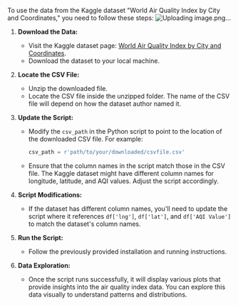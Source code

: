 To use the data from the Kaggle dataset "World Air Quality Index by City and Coordinates," you need to follow these steps:
![Uploading image.png…]()

1. **Download the Data:**
   - Visit the Kaggle dataset page: [World Air Quality Index by City and Coordinates](https://www.kaggle.com/datasets/adityaramachandran27/world-air-quality-index-by-city-and-coordinates).
   - Download the dataset to your local machine.

2. **Locate the CSV File:**
   - Unzip the downloaded file.
   - Locate the CSV file inside the unzipped folder. The name of the CSV file will depend on how the dataset author named it.

3. **Update the Script:**
   - Modify the `csv_path` in the Python script to point to the location of the downloaded CSV file. For example:
     ```python
     csv_path = r'path/to/your/downloaded/csvfile.csv'
     ```
   - Ensure that the column names in the script match those in the CSV file. The Kaggle dataset might have different column names for longitude, latitude, and AQI values. Adjust the script accordingly.

4. **Script Modifications:**
   - If the dataset has different column names, you'll need to update the script where it references `df['lng']`, `df['lat']`, and `df['AQI Value']` to match the dataset's column names.

5. **Run the Script:**
   - Follow the previously provided installation and running instructions.

6. **Data Exploration:**
   - Once the script runs successfully, it will display various plots that provide insights into the air quality index data. You can explore this data visually to understand patterns and distributions.
 

